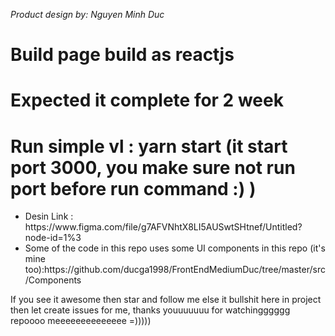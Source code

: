 <i>Product design by: Nguyen Minh Duc</i>
# Build page build as reactjs
# Expected it complete for 2 week
# Run simple vl : yarn start (it start port 3000, you make sure not run port before run command :) )
<ul>
 <li>
  Desin Link : https://www.figma.com/file/g7AFVNhtX8LI5AUSwtSHtnef/Untitled?node-id=1%3<br/>
 </li>
 <li>
 Some of the code in this repo uses some UI components in this repo (it's mine too):https://github.com/ducga1998/FrontEndMediumDuc/tree/master/src/Components
 </li>
 
</ul>
If you see it awesome then star and follow me else it bullshit here in project then let create issues for me, thanks youuuuuuu for watchingggggg repoooo meeeeeeeeeeeeee =)))))


<!-- @import "[TOC]" {cmd="toc" depthFrom=1 depthTo=6 orderedList=false} -->
